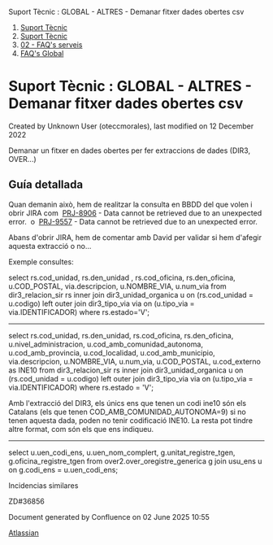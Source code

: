 Suport Tècnic : GLOBAL - ALTRES - Demanar fitxer dades obertes csv  

1.  [Suport Tècnic](index.html)
2.  [Suport Tècnic](13893782.html)
3.  [02 - FAQ's serveis](26313393.html)
4.  [FAQ's Global](28705585.html)

Suport Tècnic : GLOBAL - ALTRES - Demanar fitxer dades obertes csv
==================================================================

Created by Unknown User (oteccmorales), last modified on 12 December 2022

Demanar un fitxer en dades obertes per fer extraccions de dades (DIR3, OVER...)

Guía detallada
--------------

  

Quan demanin això, hem de realitzar la consulta en BBDD del que volen i obrir JIRA com  [PRJ-8906](https://contacte.aoc.cat/browse/PRJ-8906?src=confmacro) - Data cannot be retrieved due to an unexpected error.  o  [PRJ-9557](https://contacte.aoc.cat/browse/PRJ-9557?src=confmacro) - Data cannot be retrieved due to an unexpected error.

Abans d'obrir JIRA, hem de comentar amb David per validar si hem d'afegir aquesta extracció o no...

  

Exemple consultes:

select rs.cod\_unidad,
rs.den\_unidad , 
rs.cod\_oficina, 
rs.den\_oficina, u.COD\_POSTAL, via.descripcion, u.NOMBRE\_VIA, u.num\_via
from dir3\_relacion\_sir rs
inner join dir3\_unidad\_organica u on (rs.cod\_unidad = u.codigo)
left outer join dir3\_tipo\_via via on (u.tipo\_via = via.IDENTIFICADOR)
where rs.estado='V';

------------

select rs.cod\_unidad,
rs.den\_unidad,
rs.cod\_oficina,
rs.den\_oficina,
u.nivel\_administracion,
u.cod\_amb\_comunidad\_autonoma,
u.cod\_amb\_provincia,
u.cod\_localidad,
u.cod\_amb\_municipio,
via.descripcion,
u.NOMBRE\_VIA,
u.num\_via,
u.COD\_POSTAL,
u.cod\_externo as INE10
from dir3\_relacion\_sir rs
inner join dir3\_unidad\_organica u
on (rs.cod\_unidad = u.codigo)
left outer join dir3\_tipo\_via via
on (u.tipo\_via = via.IDENTIFICADOR)
where rs.estado = 'V';

Amb l'extracció del DIR3, els únics ens que tenen un codi ine10 són els Catalans (els que tenen COD\_AMB\_COMUNIDAD\_AUTONOMA=9) si no tenen aquesta dada, poden no tenir codificació INE10. La resta pot tindre altre format, com són els que ens indiqueu.

------------

select u.uen\_codi\_ens,
       u.uen\_nom\_complert,
       g.unitat\_registre\_tgen,
       g.oficina\_registre\_tgen
  from over2.over\_oregistre\_generica g
  join usu\_ens u
    on g.codi\_ens = u.uen\_codi\_ens;

  

Incidencias similares

ZD#36856

  

Document generated by Confluence on 02 June 2025 10:55

[Atlassian](http://www.atlassian.com/)
